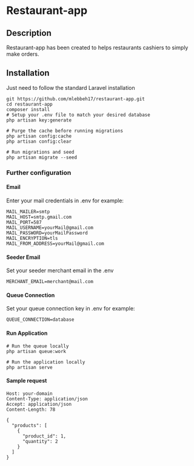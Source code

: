 # Restaurant-app

## Description
Restaurant-app has been created to helps restaurants cashiers to simply make orders.


## Installation
Just need to follow the standard Laravel installation

```shell
git https://github.com/mlebbeh17/restaurant-app.git
cd restaurant-app
composer install
# Setup your .env file to match your desired database
php artisan key:generate

# Purge the cache before running migrations
php artisan config:cache
php artisan config:clear

# Run migrations and seed
php artisan migrate --seed
```

### Further configuration
#### Email
Enter your mail credentials in .env for example:

````
MAIL_MAILER=smtp
MAIL_HOST=smtp.gmail.com
MAIL_PORT=587
MAIL_USERNAME=yourMail@gmail.com
MAIL_PASSWORD=yourMailPassword
MAIL_ENCRYPTION=tls
MAIL_FROM_ADDRESS=yourMail@gmail.com
````

#### Seeder Email
Set your seeder merchant email in the .env
````
MERCHANT_EMAIL=merchant@mail.com
````

#### Queue Connection
Set your queue connection key in .env for example:
````
QUEUE_CONNECTION=database
````


#### Run Application

```shell
# Run the queue locally
php artisan queue:work

# Run the application locally
php artisan serve
```

#### Sample request

```POST /api/orders/create HTTP/1.1
Host: your-domain
Content-Type: application/json
Accept: application/json
Content-Length: 78

{
  "products": [
    {
      "product_id": 1,
      "quantity": 2
    }
  ]
}
```
